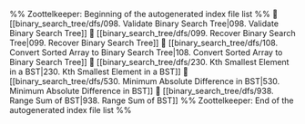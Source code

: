 %% Zoottelkeeper: Beginning of the autogenerated index file list  %%
📄 [[binary_search_tree/dfs/098. Validate Binary Search Tree|098. Validate Binary Search Tree]]
📄 [[binary_search_tree/dfs/099. Recover Binary Search Tree|099. Recover Binary Search Tree]]
📄 [[binary_search_tree/dfs/108. Convert Sorted Array to Binary Search Tree|108. Convert Sorted Array to Binary Search Tree]]
📄 [[binary_search_tree/dfs/230. Kth Smallest Element in a BST|230. Kth Smallest Element in a BST]]
📄 [[binary_search_tree/dfs/530. Minimum Absolute Difference in BST|530. Minimum Absolute Difference in BST]]
📄 [[binary_search_tree/dfs/938. Range Sum of BST|938. Range Sum of BST]]
%% Zoottelkeeper: End of the autogenerated index file list  %%
